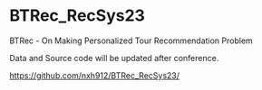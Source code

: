 # BTRec_RecSys23
BTRec - On Making Personalized Tour Recommendation Problem

Data and Source code will be updated after conference.

https://github.com/nxh912/BTRec_RecSys23/
